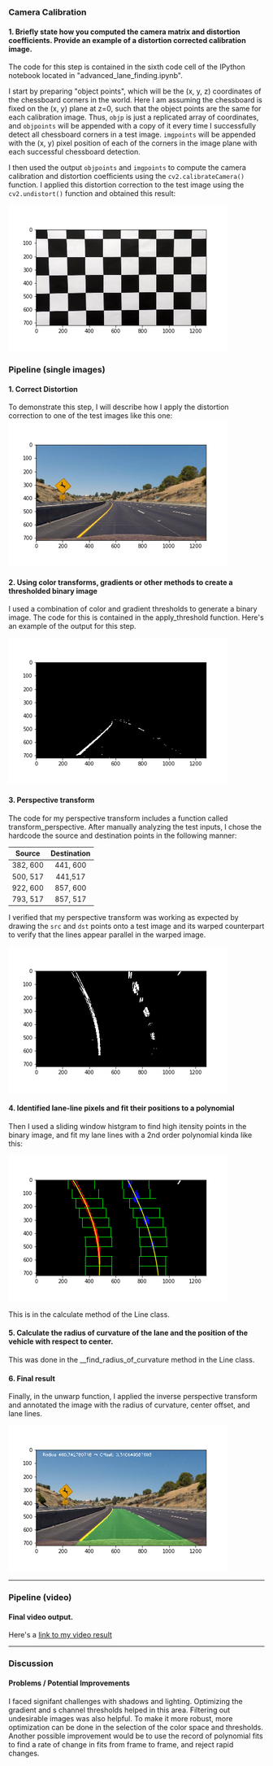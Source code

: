 [//]: # (Image References)

[image1]: ./output_images/undistorted_cal1.png "Undistorted"
[image2]: ./output_images/undistorted.png "Road Transformed" 
[image3]: ./output_images/combined_binary.png "Binary Example"
[image4]: ./output_images/warped.png "Warp Example"
[image5]: ./output_images/sliding_windows.png "Fit Visual"
[image6]: ./output_images/unwarped_with_lanes.png "Output"


### Camera Calibration

#### 1. Briefly state how you computed the camera matrix and distortion coefficients. Provide an example of a distortion corrected calibration image.

The code for this step is contained in the sixth code cell of the IPython notebook located in "advanced_lane_finding.ipynb".  

I start by preparing "object points", which will be the (x, y, z) coordinates of the chessboard corners in the world. Here I am assuming the chessboard is fixed on the (x, y) plane at z=0, such that the object points are the same for each calibration image.  Thus, `objp` is just a replicated array of coordinates, and `objpoints` will be appended with a copy of it every time I successfully detect all chessboard corners in a test image.  `imgpoints` will be appended with the (x, y) pixel position of each of the corners in the image plane with each successful chessboard detection.  

I then used the output `objpoints` and `imgpoints` to compute the camera calibration and distortion coefficients using the `cv2.calibrateCamera()` function.  I applied this distortion correction to the test image using the `cv2.undistort()` function and obtained this result: 

![alt text][image1]

### Pipeline (single images)

#### 1. Correct Distortion

To demonstrate this step, I will describe how I apply the distortion correction to one of the test images like this one:
![alt text][image2]

#### 2. Using color transforms, gradients or other methods to create a thresholded binary image

I used a combination of color and gradient thresholds to generate a binary image. The code for this is contained in the apply_threshold function. Here's an example of the output for this step. 

![alt text][image3]

#### 3. Perspective transform 

The code for my perspective transform includes a function called transform_perspective. After manually analyzing the test inputs, I chose the hardcode the source and destination points in the following manner:

| Source        | Destination   | 
|:-------------:|:-------------:| 
| 382, 600      | 441, 600      | 
| 500, 517      | 441,517       |
| 922, 600      | 857, 600      |
| 793, 517      | 857, 517      |

I verified that my perspective transform was working as expected by drawing the `src` and `dst` points onto a test image and its warped counterpart to verify that the lines appear parallel in the warped image.

![alt text][image4]

#### 4. Identified lane-line pixels and fit their positions to a polynomial

Then I used a sliding window histgram to find high itensity points in the binary image, and fit my lane lines with a 2nd order polynomial kinda like this:

![alt text][image5]

This is in the calculate method of the Line class.

#### 5. Calculate the radius of curvature of the lane and the position of the vehicle with respect to center.

This was done in the __find_radius_of_curvature method in the Line class. 

#### 6. Final result

Finally, in the unwarp function, I applied the inverse perspective transform and annotated the image with the radius of curvature, center offset, and lane lines.

![alt text][image6]

---

### Pipeline (video)

#### Final video output.

Here's a [link to my video result](./test_videos_output/project_video.mp4)

---

### Discussion

#### Problems / Potential Improvements

I faced signifant challenges with shadows and lighting. Optimizing the gradient and s channel thresholds helped in this area. Filtering out undesirable images was also helpful. To make it more robust, more optimization can be done in the selection of the color space and thresholds. Another possible improvement would be to use the record of polynomial fits to find a rate of change in fits from frame to frame, and reject rapid changes. 
